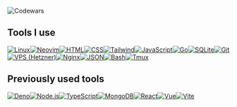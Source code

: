 ![Codewars](https://www.codewars.com/users/leonwigley/badges/large)

## Tools I use
[![Linux](https://img.shields.io/static/v1?logo=linux&label=&message=Linux&color=151515&logoColor=4183c4&style=flat-square)](https://www.linux.org/)[![Neovim](https://img.shields.io/static/v1?logo=neovim&label=&message=Neovim&color=151515&logoColor=57A143&style=flat-square)](https://neovim.io/)[![HTML](https://img.shields.io/static/v1?logo=html5&label=&message=HTML&color=151515&logoColor=e34c26&style=flat-square)](https://developer.mozilla.org/en-US/docs/Web/HTML)[![CSS](https://img.shields.io/static/v1?logo=css3&label=&message=CSS&color=151515&logoColor=563d7c&style=flat-square)](https://developer.mozilla.org/en-US/docs/Web/CSS)[![Tailwind](https://img.shields.io/static/v1?logo=tailwindcss&label=&message=Tailwind&color=151515&logoColor=06B6D4&style=flat-square)](https://tailwindcss.com/)[![JavaScript](https://img.shields.io/static/v1?logo=javascript&label=&message=JavaScript&color=151515&logoColor=F7DF1E&style=flat-square)](https://developer.mozilla.org/en-US/docs/Web/JavaScript)[![Go](https://img.shields.io/static/v1?logo=go&label=&message=Go&color=151515&logoColor=00ADD8&style=flat-square)](https://go.dev/)[![SQLite](https://img.shields.io/static/v1?logo=sqlite&label=&message=SQLite&color=151515&logoColor=003B57&style=flat-square)](https://www.sqlite.org/)[![Git](https://img.shields.io/static/v1?logo=git&label=&message=Git&color=151515&logoColor=f34f29&style=flat-square)](https://git-scm.com/)[![VPS (Hetzner)](https://img.shields.io/static/v1?logo=hetzner&label=&message=VPS%20(Hetzner)&color=151515&logoColor=D50C2D&style=flat-square)](https://www.hetzner.com/)[![Nginx](https://img.shields.io/static/v1?logo=nginx&label=&message=Nginx&color=151515&logoColor=009639&style=flat-square)](https://nginx.org/)[![JSON](https://img.shields.io/static/v1?logo=json&label=&message=JSON&color=151515&logoColor=02569B&style=flat-square)](https://www.json.org/)[![Bash](https://img.shields.io/static/v1?logo=gnu-bash&label=&message=Bash&color=151515&logoColor=4183c4&style=flat-square)](https://www.gnu.org/software/bash/)[![Tmux](https://img.shields.io/static/v1?logo=tmux&label=&message=Tmux&color=151515&logoColor=1BB91F&style=flat-square)](https://github.com/tmux/tmux/wiki)

## Previously used tools
[![Deno](https://img.shields.io/static/v1?logo=deno&label=&message=Deno&color=151515&logoColor=000000&style=flat-square)](https://deno.land/)[![Node.js](https://img.shields.io/static/v1?logo=node.js&label=&message=Node.js&color=151515&logoColor=339933&style=flat-square)](https://nodejs.org/)[![TypeScript](https://img.shields.io/static/v1?logo=typescript&label=&message=TypeScript&color=151515&logoColor=3178C6&style=flat-square)](https://www.typescriptlang.org/)[![MongoDB](https://img.shields.io/static/v1?logo=mongodb&label=&message=MongoDB&color=151515&logoColor=47A248&style=flat-square)](https://www.mongodb.com/)[![React](https://img.shields.io/static/v1?logo=react&label=&message=React&color=151515&logoColor=61DAFB&style=flat-square)](https://react.dev/)[![Vue](https://img.shields.io/static/v1?logo=vue.js&label=&message=Vue&color=151515&logoColor=4FC08D&style=flat-square)](https://vuejs.org/)[![Vite](https://img.shields.io/static/v1?logo=vite&label=&message=Vite&color=151515&logoColor=FFD62E&style=flat-square)](https://vitejs.dev/)